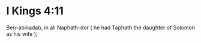 # I Kings 4:11

Ben-abinadab, in all Naphath-dor ( he had Taphath the daughter of Solomon as his wife );
